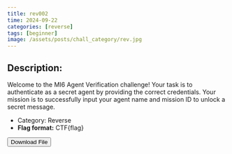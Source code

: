 ```yaml
---
title: rev002
time: 2024-09-22
categories: [reverse]
tags: [beginner]
image: /assets/posts/chall_category/rev.jpg
---
```


## Description:


Welcome to the MI6 Agent Verification challenge! Your task is to authenticate as a secret agent by providing the correct credentials. Your mission is to successfully input your agent name and mission ID to unlock a secret message.

- Category: Reverse 
- **Flag format:** CTF{flag}

<button onclick="downloadFile()">Download File</button>

<script>
function downloadFile() {
    const link = document.createElement('a');
    link.href = 'https://github.com/0x251e/challenges/raw/main/union-depository/reverse/002/002';
    link.download = '002';
    link.click();
}
</script>


